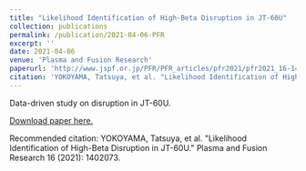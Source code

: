 ```yaml
---
title: "Likelihood Identification of High-Beta Disruption in JT-60U"
collection: publications
permalink: /publication/2021-04-06-PFR
excerpt: ''
date: 2021-04-06
venue: 'Plasma and Fusion Research'
paperurl: 'http://www.jspf.or.jp/PFR/PFR_articles/pfr2021/pfr2021_16-1402073.html'
citation: 'YOKOYAMA, Tatsuya, et al. "Likelihood Identification of High-Beta Disruption in JT-60U." Plasma and Fusion Research 16 (2021): 1402073.'
---
```

Data-driven study on disruption in JT-60U.

[Download paper here.](http://www.jspf.or.jp/PFR/PFR_articles/pfr2021/pfr2021_16-1402073.html)

Recommended citation: YOKOYAMA, Tatsuya, et al. "Likelihood Identification of High-Beta Disruption in JT-60U." Plasma and Fusion Research 16 (2021): 1402073.